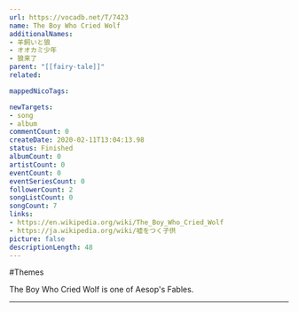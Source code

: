```yaml
---
url: https://vocadb.net/T/7423
name: The Boy Who Cried Wolf
additionalNames: 
- 羊飼いと狼
- オオカミ少年
- 狼来了
parent: "[[fairy-tale]]"
related:

mappedNicoTags:

newTargets:
- song
- album
commentCount: 0
createDate: 2020-02-11T13:04:13.98
status: Finished
albumCount: 0
artistCount: 0
eventCount: 0
eventSeriesCount: 0
followerCount: 2
songListCount: 0
songCount: 7
links: 
- https://en.wikipedia.org/wiki/The_Boy_Who_Cried_Wolf
- https://ja.wikipedia.org/wiki/嘘をつく子供
picture: false
descriptionLength: 48
---
```


#Themes

The Boy Who Cried Wolf is one of Aesop's Fables.

---

